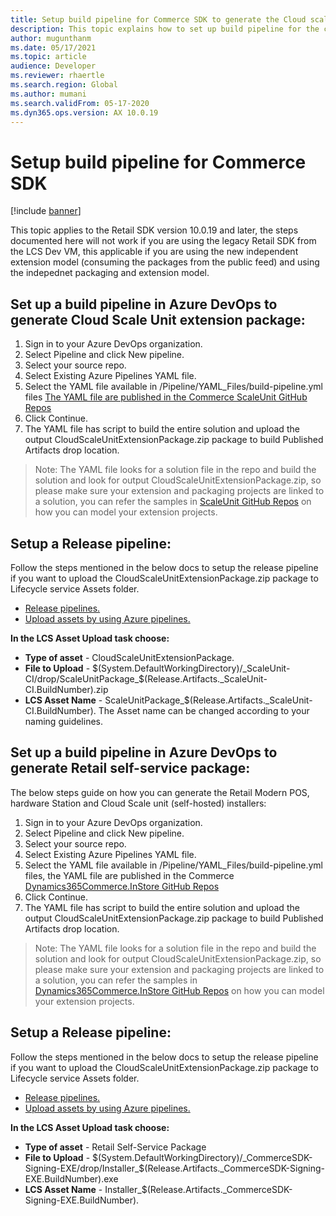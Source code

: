 ```yaml
---
title: Setup build pipeline for Commerce SDK to generate the Cloud scale unit and Self-service deployable packages.
description: This topic explains how to set up build pipeline for the commerce SDK to generate the deployable package for the extension code.
author: mugunthanm
ms.date: 05/17/2021
ms.topic: article
audience: Developer
ms.reviewer: rhaertle
ms.search.region: Global
ms.author: mumani
ms.search.validFrom: 05-17-2020
ms.dyn365.ops.version: AX 10.0.19
---
```


# Setup build pipeline for Commerce SDK

[!include [banner](../../../includes/banner.md)]

This topic applies to the Retail SDK version 10.0.19 and later, the steps documented here will not work if you are using the legacy Retail SDK from the LCS Dev VM, this applicable if you are using the new independent extension model (consuming the packages from the public feed) and using the indepednet packaging and extension model.

## Set up a build pipeline in Azure DevOps to generate Cloud Scale Unit extension package:

1. Sign in to your Azure DevOps organization.
2. Select Pipeline and click New pipeline.
3. Select your source repo.
4. Select Existing Azure Pipelines YAML file.
5. Select the YAML file available in /Pipeline/YAML_Files/build-pipeline.yml files [The YAML file are published in the Commerce ScaleUnit GitHub Repos](https://github.com/microsoft/Dynamics365Commerce.ScaleUnit/blob/release/9.29/Pipeline/YAML_Files/build-pipeline.yml)
6. Click Continue.
7. The YAML file has script to build the entire solution and upload the output CloudScaleUnitExtensionPackage.zip package to build Published Artifacts drop location.

>
> Note: The YAML file looks for a solution file in the repo and build the solution and look for output CloudScaleUnitExtensionPackage.zip, so please make sure your extension and packaging projects are linked to a solution, you can refer the samples in [ScaleUnit GitHub Repos](https://github.com/microsoft/Dynamics365Commerce.ScaleUnit/tree/release/9.29) on how you can model your extension projects.

## Setup a Release pipeline:

Follow the steps mentioned in the below docs to setup the release pipeline if you want to upload the CloudScaleUnitExtensionPackage.zip package to Lifecycle service Assets folder. 

- [Release pipelines.](https://docs.microsoft.com/en-us/azure/devops/pipelines/release/?view=azure-devops)
- [Upload assets by using Azure pipelines.](https://docs.microsoft.com/en-us/dynamics365/fin-ops-core/dev-itpro/dev-tools/pipeline-asset-upload)

**In the LCS Asset Upload task choose:**

- **Type of asset** -  CloudScaleUnitExtensionPackage.
- **File to Upload** - $(System.DefaultWorkingDirectory)/_ScaleUnit-CI/drop/ScaleUnitPackage_$(Release.Artifacts._ScaleUnit-CI.BuildNumber).zip
- **LCS Asset Name** - ScaleUnitPackage_$(Release.Artifacts._ScaleUnit-CI.BuildNumber). The Asset name can be changed according to your naming guidelines. 

## Set up a build pipeline in Azure DevOps to generate  Retail self-service package:

The below steps guide on how you can generate the Retail Modern POS, hardware Station and Cloud Scale unit (self-hosted) installers:

1. Sign in to your Azure DevOps organization.
2. Select Pipeline and click New pipeline.
3. Select your source repo.
4. Select Existing Azure Pipelines YAML file.
5. Select the YAML file available in /Pipeline/YAML_Files/build-pipeline.yml files, the YAML file are published in the Commerce [Dynamics365Commerce.InStore GitHub Repos]( https://github.com/microsoft/Dynamics365Commerce.InStore/blob/release/9.29/Pipeline/YAML_Files/build-pipeline.yml)
6. Click Continue.
7. The YAML file has script to build the entire solution and upload the output CloudScaleUnitExtensionPackage.zip package to build Published Artifacts drop location.

>
> Note: The YAML file looks for a solution file in the repo and build the solution and look for output CloudScaleUnitExtensionPackage.zip, so please make sure your extension and packaging projects are linked to a solution, you can refer the samples in [Dynamics365Commerce.InStore GitHub Repos]( https://github.com/microsoft/Dynamics365Commerce.InStore/tree/release/9.29) on how you can model your extension projects.

## Setup a Release pipeline:

Follow the steps mentioned in the below docs to setup the release pipeline if you want to upload the CloudScaleUnitExtensionPackage.zip package to Lifecycle service Assets folder. 

- [Release pipelines.](https://docs.microsoft.com/en-us/azure/devops/pipelines/release/?view=azure-devops)
- [Upload assets by using Azure pipelines.](https://docs.microsoft.com/en-us/dynamics365/fin-ops-core/dev-itpro/dev-tools/pipeline-asset-upload)

**In the LCS Asset Upload task choose:**

- **Type of asset** -  Retail Self-Service Package
- **File to Upload** - $(System.DefaultWorkingDirectory)/_CommerceSDK-Signing-EXE/drop/Installer_$(Release.Artifacts._CommerceSDK-Signing-EXE.BuildNumber).exe
- **LCS Asset Name** - Installer_$(Release.Artifacts._CommerceSDK-Signing-EXE.BuildNumber). 


